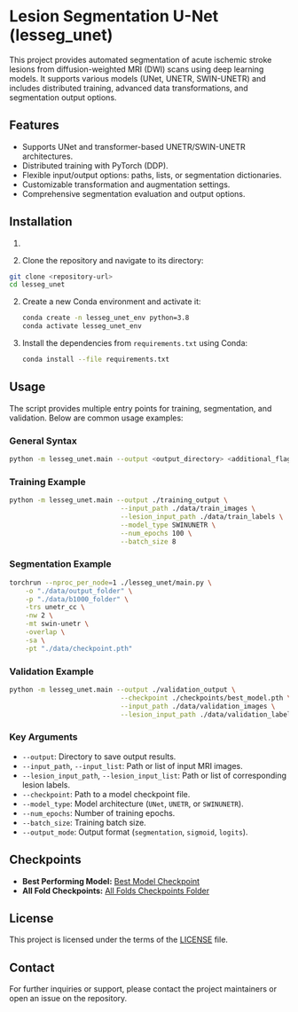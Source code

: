 # Lesion Segmentation U-Net (lesseg\_unet)

This project provides automated segmentation of acute ischemic stroke lesions from diffusion-weighted MRI (DWI) scans using deep learning models. It supports various models (UNet, UNETR, SWIN-UNETR) and includes distributed training, advanced data transformations, and segmentation output options.

## Features

- Supports UNet and transformer-based UNETR/SWIN-UNETR architectures.
- Distributed training with PyTorch (DDP).
- Flexible input/output options: paths, lists, or segmentation dictionaries.
- Customizable transformation and augmentation settings.
- Comprehensive segmentation evaluation and output options.

## Installation

1.

   1. Clone the repository and navigate to its directory:

   ```bash
   git clone <repository-url>
   cd lesseg_unet
   ```

2. Create a new Conda environment and activate it:

   ```bash
   conda create -n lesseg_unet_env python=3.8
   conda activate lesseg_unet_env
   ```

3. Install the dependencies from `requirements.txt` using Conda:

   ```bash
   conda install --file requirements.txt
   ```

## Usage

The script provides multiple entry points for training, segmentation, and validation. Below are common usage examples:

### General Syntax

```bash
python -m lesseg_unet.main --output <output_directory> <additional_flags>
```

### Training Example

```bash
python -m lesseg_unet.main --output ./training_output \
                            --input_path ./data/train_images \
                            --lesion_input_path ./data/train_labels \
                            --model_type SWINUNETR \
                            --num_epochs 100 \
                            --batch_size 8
```

### Segmentation Example

```bash
torchrun --nproc_per_node=1 ./lesseg_unet/main.py \
    -o "./data/output_folder" \
    -p "./data/b1000_folder" \
    -trs unetr_cc \
    -nw 2 \
    -mt swin-unetr \
    -overlap \
    -sa \
    -pt "./data/checkpoint.pth"
```

### Validation Example

```bash
python -m lesseg_unet.main --output ./validation_output \
                            --checkpoint ./checkpoints/best_model.pth \
                            --input_path ./data/validation_images \
                            --lesion_input_path ./data/validation_labels
```

### Key Arguments

- `--output`: Directory to save output results.
- `--input_path`, `--input_list`: Path or list of input MRI images.
- `--lesion_input_path`, `--lesion_input_list`: Path or list of corresponding lesion labels.
- `--checkpoint`: Path to a model checkpoint file.
- `--model_type`: Model architecture (`UNet`, `UNETR`, or `SWINUNETR`).
- `--num_epochs`: Number of training epochs.
- `--batch_size`: Training batch size.
- `--output_mode`: Output format (`segmentation`, `sigmoid`, `logits`).

## Checkpoints

- **Best Performing Model:** [Best Model Checkpoint](https://www.dropbox.com/scl/fi/v57g6gg0skd7z7zakhha2/fold_1_best_model_segmentation3d_epo_219.pth?rlkey=6h92ywvoo6bu5f9nqeyz0jxva\&st=7gvpmpxh\&dl=0)
- **All Fold Checkpoints:** [All Folds Checkpoints Folder](https://www.dropbox.com/scl/fo/65s2mzocvg3olws4td8pm/AIfc7aw_WooRjjOcFIjqXAM?rlkey=sr4b67llz7yjx547wfqnjs2g9\&st=gpeyn27o\&dl=0)

## License

This project is licensed under the terms of the [LICENSE](LICENSE) file.

## Contact

For further inquiries or support, please contact the project maintainers or open an issue on the repository.

